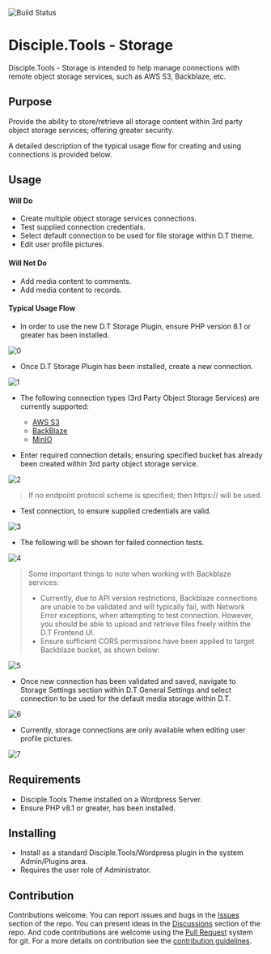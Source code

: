 ![Build Status](https://github.com/DiscipleTools/disciple-tools-storage/actions/workflows/ci.yml/badge.svg?branch=master)

# Disciple.Tools - Storage

Disciple.Tools - Storage is intended to help manage connections with remote object storage services, such as AWS S3, Backblaze, etc.

## Purpose

Provide the ability to store/retrieve all storage content within 3rd party object storage services; offering greater security.

A detailed description of the typical usage flow for creating and using connections is provided below.

## Usage

#### Will Do

- Create multiple object storage services connections.
- Test supplied connection credentials.
- Select default connection to be used for file storage within D.T theme.
- Edit user profile pictures.

#### Will Not Do

- Add media content to comments.
- Add media content to records.

#### Typical Usage Flow

- In order to use the new D.T Storage Plugin, ensure PHP version 8.1 or greater has been installed.

![0](documentation/readme/imgs/0.png)

- Once D.T Storage Plugin has been installed, create a new connection.

![1](documentation/readme/imgs/1.png)

- The following connection types (3rd Party Object Storage Services) are currently supported:
  - [AWS S3](https://aws.amazon.com/s3/)
  - [BackBlaze](https://www.backblaze.com/)
  - [MinIO](https://min.io/)


- Enter required connection details; ensuring specified bucket has already been created within 3rd party object storage service.

![2](documentation/readme/imgs/2.png)

> If no endpoint protocol scheme is specified; then https:// will be used.

- Test connection, to ensure supplied credentials are valid.

![3](documentation/readme/imgs/3.png)

- The following will be shown for failed connection tests.

![4](documentation/readme/imgs/4.png)

> Some important things to note when working with Backblaze services:
>
> - Currently, due to API version restrictions, Backblaze connections are unable to be validated and will typically fail, with Network Error exceptions, when attempting to test connection. However, you should be able to upload and retrieve files freely within the D.T Frontend UI.
> - Ensure sufficient CORS permissions have been applied to target Backblaze bucket, as shown below:

![5](documentation/readme/imgs/5.png)

- Once new connection has been validated and saved, navigate to Storage Settings section within D.T General Settings and select connection to be used for the default media storage within D.T.

![6](documentation/readme/imgs/6.png)

- Currently, storage connections are only available when editing user profile pictures.

![7](documentation/readme/imgs/7.png)

## Requirements

- Disciple.Tools Theme installed on a Wordpress Server.
- Ensure PHP v8.1 or greater, has been installed.

## Installing

- Install as a standard Disciple.Tools/Wordpress plugin in the system Admin/Plugins area.
- Requires the user role of Administrator.

## Contribution

Contributions welcome. You can report issues and bugs in the
[Issues](https://github.com/DiscipleTools/disciple-tools-storage/issues) section of the repo. You can present ideas
in the [Discussions](https://github.com/DiscipleTools/disciple-tools-storage/discussions) section of the repo. And
code contributions are welcome using the [Pull Request](https://github.com/DiscipleTools/disciple-tools-storage/pulls)
system for git. For a more details on contribution see the
[contribution guidelines](https://github.com/DiscipleTools/disciple-tools-storage/blob/master/CONTRIBUTING.md).
